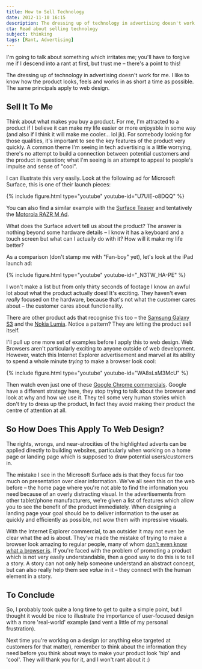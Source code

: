 ```yaml
---
title: How to Sell Technology
date: 2012-11-10 16:15
description: The dressing up of technology in advertising doesn't work for me. I like to know how the product looks, feels and works in as short a time as possible. The same applies to web design.
cta: Read about selling technology
subject: thinking
tags: [Rant, Advertising]
---
```



I'm going to talk about something which irritates me; you'll have to forgive me if I descend into a rant at first, but trust me – there's a point to this!

The dressing up of technology in advertising doesn't work for me. I like to know how the product looks, feels and works in as short a time as possible. The same principals apply to web design.


Sell It To Me
-------------

Think about what makes you buy a product. For me, I'm attracted to a product if I believe it can make my life easier or more enjoyable in some way (and also if I think it will make me cooler… lol jk). For somebody looking for those qualities, it's important to see the key features of the product very quickly. A common theme I'm seeing in tech advertising is a little worrying, there's  no attempt to build a connection between potential customers and the product in question; what I'm seeing is an attempt to appeal to people's impulse and sense of "cool".

I can illustrate this very easily. Look at the following ad for Microsoft Surface, this is one of their launch pieces:

{%
    include figure.html
    type="youtube"
    youtube-id="U7UlE-o8DQQ"
%}

You can also find a similar example with the [Surface Teaser][surface-teaser] and tentatively the [Motorola RAZR M Ad][motorola-razr].

What does the Surface advert tell us about the product? The answer is nothing beyond some hardware details – I know it has a keyboard and a touch screen but what can I actually do with it? How will it make my life better?

As a comparison (don't stamp me with "Fan-boy" yet), let's look at the iPad launch ad:

{%
    include figure.html
    type="youtube"
    youtube-id="\_N3TW_HA-PE"
%}

I won't make a list but from only thirty seconds of footage I know an awful lot about what the product actually does! It's exciting. They haven't even *really* focused on the hardware, because that's not what the customer cares about – the customer cares about functionality.

There are other product ads that recognise this too – the [Samsung Galaxy S3][galaxy-s3] and the [Nokia Lumia][lumia]. Notice a pattern? They are letting the product sell itself.

I'll pull up one more set of examples before I apply this to web design. Web Browsers aren't particularly exciting to anyone outside of web development. However, watch this Internet Explorer advertisement and marvel at its ability to spend a whole minute *trying* to make a browser look cool:

{%
    include figure.html
    type="youtube"
    youtube-id="WA8sLsM3McU"
%}

Then watch even just one of these [Google Chrome commercials][chrome-youtube]. Google have a different strategy here, they stop trying to talk about the browser and look at why and how we use it. They tell some very human stories which don't try to dress up the product, In fact they avoid making their product the centre of attention at all.


So How Does This Apply To Web Design?
-------------------------------------

The rights, wrongs, and near-atrocities of the highlighted adverts can be applied directly to building websites, particularly when working on a home page or landing page which is supposed to draw potential users/customers in.

The mistake I see in the Microsoft Surface ads is that they focus far too much on presentation over clear information. We've all seen this on the web before – the home page where you're not able to find the information you need because of an overly distracting visual. In the advertisements from other tablet/phone manufacturers, we're given a list of features which allow you to see the benefit of the product immediately. When designing a landing page your goal should be to deliver information to the user as quickly and efficiently as possible, not wow them with impressive visuals.

With the Internet Explorer commercial, to an outsider it may not even be clear what the ad is about. They've made the mistake of trying to make a browser look amazing to regular people, many of whom [don't even know what a browser is][what-is-a-browser]. If you're faced with the problem of promoting a product which is not very easily understandable, then a good way to do this is to tell a story. A story can not only help someone understand an abstract concept, but can also really help them see *value* in it – they connect with the human element in a story.


To Conclude
-----------

So, I probably took quite a long time to get to quite a simple point, but I thought it would be nice to illustrate the importance of user-focused design with a more 'real-world' example (and vent a little of my personal frustration).

Next time you're working on a design (or anything else targeted at customers for that matter), remember to think about the information they need before you think about ways to make your product look 'hip' and 'cool'. They will thank you for it, and I won't rant about it :)



[chrome-youtube]: http://www.youtube.com/user/googlechrome
[galaxy-s3]: http://youtu.be/6o0T44_4hb8
[lumia]: http://youtu.be/SbXnCQtQTWc
[motorola-razr]: http://youtu.be/F5wDYaxjbxg
[surface-teaser]: http://youtu.be/dpzu3HM2CIo
[what-is-a-browser]: http://youtu.be/o4MwTvtyrUQ
